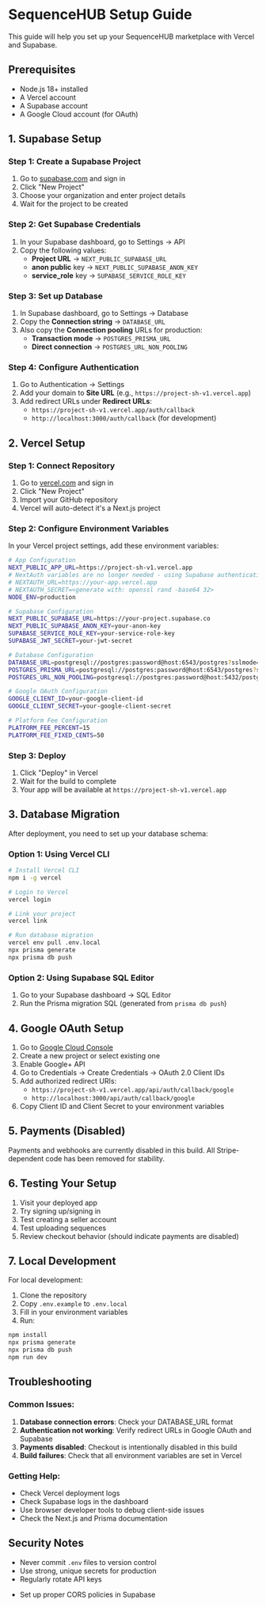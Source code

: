 # SequenceHUB Setup Guide

This guide will help you set up your SequenceHUB marketplace with Vercel and Supabase.

## Prerequisites

- Node.js 18+ installed
- A Vercel account
- A Supabase account
- A Google Cloud account (for OAuth)

## 1. Supabase Setup

### Step 1: Create a Supabase Project

1. Go to [supabase.com](https://supabase.com) and sign in
2. Click "New Project"
3. Choose your organization and enter project details
4. Wait for the project to be created

### Step 2: Get Supabase Credentials

1. In your Supabase dashboard, go to Settings → API
2. Copy the following values:
   - **Project URL** → `NEXT_PUBLIC_SUPABASE_URL`
   - **anon public** key → `NEXT_PUBLIC_SUPABASE_ANON_KEY`
   - **service_role** key → `SUPABASE_SERVICE_ROLE_KEY`

### Step 3: Set up Database

1. In Supabase dashboard, go to Settings → Database
2. Copy the **Connection string** → `DATABASE_URL`
3. Also copy the **Connection pooling** URLs for production:
   - **Transaction mode** → `POSTGRES_PRISMA_URL`
   - **Direct connection** → `POSTGRES_URL_NON_POOLING`

### Step 4: Configure Authentication

1. Go to Authentication → Settings
2. Add your domain to **Site URL** (e.g., `https://project-sh-v1.vercel.app`)
3. Add redirect URLs under **Redirect URLs**:
   - `https://project-sh-v1.vercel.app/auth/callback`
   - `http://localhost:3000/auth/callback` (for development)

## 2. Vercel Setup

### Step 1: Connect Repository

1. Go to [vercel.com](https://vercel.com) and sign in
2. Click "New Project"
3. Import your GitHub repository
4. Vercel will auto-detect it's a Next.js project

### Step 2: Configure Environment Variables

In your Vercel project settings, add these environment variables:

```bash
# App Configuration
NEXT_PUBLIC_APP_URL=https://project-sh-v1.vercel.app
# NextAuth variables are no longer needed - using Supabase authentication
# NEXTAUTH_URL=https://your-app.vercel.app
# NEXTAUTH_SECRET=<generate with: openssl rand -base64 32>
NODE_ENV=production

# Supabase Configuration
NEXT_PUBLIC_SUPABASE_URL=https://your-project.supabase.co
NEXT_PUBLIC_SUPABASE_ANON_KEY=your-anon-key
SUPABASE_SERVICE_ROLE_KEY=your-service-role-key
SUPABASE_JWT_SECRET=your-jwt-secret

# Database Configuration
DATABASE_URL=postgresql://postgres:password@host:6543/postgres?sslmode=require&supa=base-pooler.x
POSTGRES_PRISMA_URL=postgresql://postgres:password@host:6543/postgres?sslmode=require&pgbouncer=true
POSTGRES_URL_NON_POOLING=postgresql://postgres:password@host:5432/postgres?sslmode=require

# Google OAuth Configuration
GOOGLE_CLIENT_ID=your-google-client-id
GOOGLE_CLIENT_SECRET=your-google-client-secret

# Platform Fee Configuration
PLATFORM_FEE_PERCENT=15
PLATFORM_FEE_FIXED_CENTS=50
```

### Step 3: Deploy

1. Click "Deploy" in Vercel
2. Wait for the build to complete
3. Your app will be available at `https://project-sh-v1.vercel.app`

## 3. Database Migration

After deployment, you need to set up your database schema:

### Option 1: Using Vercel CLI

```bash
# Install Vercel CLI
npm i -g vercel

# Login to Vercel
vercel login

# Link your project
vercel link

# Run database migration
vercel env pull .env.local
npx prisma generate
npx prisma db push
```

### Option 2: Using Supabase SQL Editor

1. Go to your Supabase dashboard → SQL Editor
2. Run the Prisma migration SQL (generated from `prisma db push`)

## 4. Google OAuth Setup

1. Go to [Google Cloud Console](https://console.cloud.google.com)
2. Create a new project or select existing one
3. Enable Google+ API
4. Go to Credentials → Create Credentials → OAuth 2.0 Client IDs
5. Add authorized redirect URIs:
   - `https://project-sh-v1.vercel.app/api/auth/callback/google`
   - `http://localhost:3000/api/auth/callback/google`
6. Copy Client ID and Client Secret to your environment variables

## 5. Payments (Disabled)

Payments and webhooks are currently disabled in this build. All Stripe-dependent code has been removed for stability.

## 6. Testing Your Setup

1. Visit your deployed app
2. Try signing up/signing in
3. Test creating a seller account
4. Test uploading sequences
5. Review checkout behavior (should indicate payments are disabled)

## 7. Local Development

For local development:

1. Clone the repository
2. Copy `.env.example` to `.env.local`
3. Fill in your environment variables
4. Run:

```bash
npm install
npx prisma generate
npx prisma db push
npm run dev
```

## Troubleshooting

### Common Issues:

1. **Database connection errors**: Check your DATABASE_URL format
2. **Authentication not working**: Verify redirect URLs in Google OAuth and Supabase
3. **Payments disabled**: Checkout is intentionally disabled in this build
4. **Build failures**: Check that all environment variables are set in Vercel

### Getting Help:

- Check Vercel deployment logs
- Check Supabase logs in the dashboard
- Use browser developer tools to debug client-side issues
- Check the Next.js and Prisma documentation

## Security Notes

- Never commit `.env` files to version control
- Use strong, unique secrets for production
- Regularly rotate API keys
<!-- Stripe dashboard monitoring removed: Stripe not in use -->
- Set up proper CORS policies in Supabase
